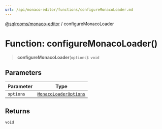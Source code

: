 ```yaml
---
url: /api/monaco-editor/functions/configureMonacoLoader.md
---
```

[@sqlrooms/monaco-editor](../index.md) / configureMonacoLoader

# Function: configureMonacoLoader()

> **configureMonacoLoader**(`options`): `void`

## Parameters

| Parameter | Type |
| ------ | ------ |
| `options` | [`MonacoLoaderOptions`](../interfaces/MonacoLoaderOptions.md) |

## Returns

`void`
